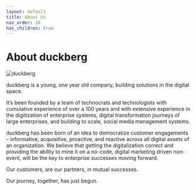 ```yaml
---
layout: default
title: About Us
nav_order: 10
has_children: true
---
```

# About duckberg

![duckberg](/docs/assets/images/duckberg.png "duckberg")


duckberg is a young, one year old company, building solutions in the digital space.  

It’s been founded by a team of technocrats and technologists with cumulative experience of over a 100 years and with extensive experience in the digitization of enterprise systems, digital transformation journeys of large enterprises, and building to scale, social media management systems.

duckberg has been born of an idea to democratize customer engagements – informative, acquisitive, proactive, and reactive across all digital assets of an organization. We believe that getting the digitalization correct and providing the ability to mine it on a no-code, digital marketing driven non-event, will be the key to enterprise successes moving forward.

Our customers, are our partners, in mutual successes.

Our journey, together, has just begun.